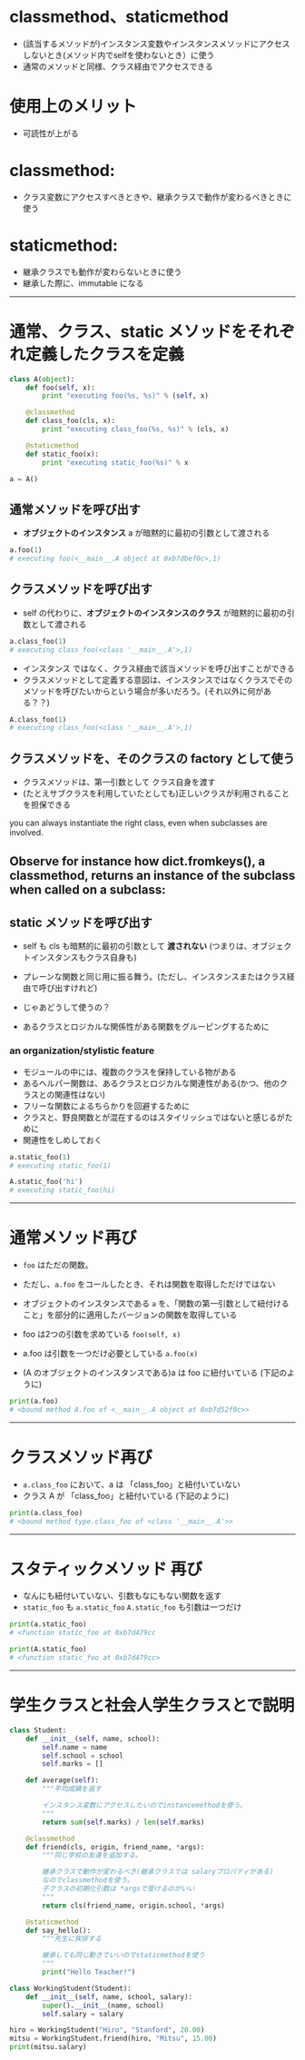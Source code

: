 # classmethod、staticmethod
* (該当するメソッドが)インスタンス変数やインスタンスメソッドにアクセスしないとき(メソッド内でselfを使わないとき）に使う
* 通常のメソッドと同様、クラス経由でアクセスできる

# 使用上のメリット
* 可読性が上がる

# classmethod:
* クラス変数にアクセスすべきときや、継承クラスで動作が変わるべきときに使う

# staticmethod:
* 継承クラスでも動作が変わらないときに使う
* 継承した際に、immutable になる
-------------------------------------------------



# 通常、クラス、static メソッドをそれぞれ定義したクラスを定義
```py
class A(object):
    def foo(self, x):
        print "executing foo(%s, %s)" % (self, x)

    @classmethod
    def class_foo(cls, x):
        print "executing class_foo(%s, %s)" % (cls, x)

    @staticmethod
    def static_foo(x):
        print "executing static_foo(%s)" % x    

a = A()
```





## 通常メソッドを呼び出す
* **オブジェクトのインスタンス** a が暗黙的に最初の引数として渡される

```py
a.foo(1)
# executing foo(<__main__.A object at 0xb7dbef0c>,1)
```






## クラスメソッドを呼び出す
* self の代わりに、**オブジェクトのインスタンスのクラス** が暗黙的に最初の引数として渡される

```py
a.class_foo(1)
# executing class_foo(<class '__main__.A'>,1)
```

* インスタンス ではなく、クラス経由で該当メソッドを呼び出すことができる
* クラスメソッドとして定義する意図は、インスタンスではなくクラスでそのメソッドを呼びたいからという場合が多いだろう。(それ以外に何がある？？)

```py
A.class_foo(1)
# executing class_foo(<class '__main__.A'>,1)
```

## クラスメソッドを、そのクラスの factory として使う
* クラスメソッドは、第一引数として クラス自身を渡す
* (たとえサブクラスを利用していたとしても)正しいクラスが利用されることを担保できる

you can always instantiate the right class,
even when subclasses are involved.

Observe for instance how dict.fromkeys(),
a classmethod,
returns an instance of the subclass when called on a subclass:
-------------------------------------------------



## static メソッドを呼び出す
* self も cls も暗黙的に最初の引数として **渡されない** (つまりは、オブジェクトインスタンスもクラス自身も)

* プレーンな関数と同じ用に振る舞う。(ただし、インスタンスまたはクラス経由で呼び出すけれど)

* じゃあどうして使うの？
* あるクラスとロジカルな関係性がある関数をグルーピングするために


### an organization/stylistic feature
* モジュールの中には、複数のクラスを保持している物がある
* あるヘルパー関数は、あるクラスとロジカルな関連性がある(かつ、他のクラスとの関連性はない)
* フリーな関数によるちらかりを回避するために
* クラスと、野良関数とが混在するのはスタイリッシュではないと感じるがために
* 関連性をしめしておく



```py
a.static_foo(1)
# executing static_foo(1)

A.static_foo('hi')
# executing static_foo(hi)
```
-------------------------------------------------


# 通常メソッド再び
* `foo` はただの関数。
* ただし、`a.foo` をコールしたとき、それは関数を取得しただけではない
* オブジェクトのインスタンスである `a` を、「関数の第一引数として紐付けること」を部分的に適用したバージョンの関数を取得している

* foo は2つの引数を求めている `foo(self, x)`
* a.foo は引数を一つだけ必要としている `a.foo(x)`

* (A のオブジェクトのインスタンスである)a は foo に紐付いている (下記のように)
```py
print(a.foo)
# <bound method A.foo of <__main__.A object at 0xb7d52f0c>>
```
-------------------------------------------------



# クラスメソッド再び
* `a.class_foo` において、a は 「class_foo」と紐付いていない
* クラス A が 「class_foo」と紐付いている (下記のように)
```py
print(a.class_foo)
# <bound method type.class_foo of <class '__main__.A'>>
```
-------------------------------------------------




# スタティックメソッド 再び
* なんにも紐付いていない、引数もなにもない関数を返す
* `static_foo` も `a.static_foo` `A.static_foo` も引数は一つだけ
```py
print(a.static_foo)
# <function static_foo at 0xb7d479cc

print(A.static_foo)
# <function static_foo at 0xb7d479cc>
```



-------------------------------------------------
# 学生クラスと社会人学生クラスとで説明

```py
class Student:
    def __init__(self, name, school):
        self.name = name
        self.school = school
        self.marks = []

    def average(self):
        """平均成績を返す

        インスタンス変数にアクセスしたいのでinstancemethodを使う。
        """
        return sum(self.marks) / len(self.marks)

    @classmethod
    def friend(cls, origin, friend_name, *args):
        """同じ学校の友達を追加する。

        継承クラスで動作が変わるべき(継承クラスでは salaryプロパティがある)
        なのでclassmethodを使う。
        子クラスの初期化引数は *argsで受けるのがいい
        """
        return cls(friend_name, origin.school, *args)

    @staticmethod
    def say_hello():
        """先生に挨拶する

        継承しても同じ動きでいいのでstaticmethodを使う
        """
        print("Hello Teacher!")

class WorkingStudent(Student):
    def __init__(self, name, school, salary):
        super().__init__(name, school)
        self.salary = salary

hiro = WorkingStudent("Hiro", "Stanford", 20.00)
mitsu = WorkingStudent.friend(hiro, "Mitsu", 15.00)
print(mitsu.salary)
```
